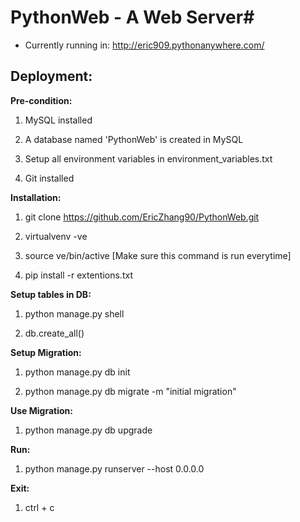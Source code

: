 # PythonWeb  - A Web Server#

* Currently running in: http://eric909.pythonanywhere.com/ 

## Deployment: ##

**Pre-condition:**

 1. MySQL installed

 2. A database named 'PythonWeb' is created in MySQL

 3. Setup all environment variables in environment_variables.txt
 
 4. Git installed


**Installation:**

  1. git clone https://github.com/EricZhang90/PythonWeb.git

  2. virtualvenv -ve

  3. source ve/bin/active    [Make sure this command is run everytime]

  4. pip install -r extentions.txt


**Setup tables in DB:**

1. python manage.py shell

2. db.create_all()


**Setup Migration:**

1. python manage.py db init

2. python manage.py db migrate -m "initial migration"


**Use Migration:**

1. python manage.py db upgrade


**Run:**

1. python manage.py runserver --host 0.0.0.0


**Exit:**

1. ctrl + c
